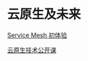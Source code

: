 # 云原生及未来
[Service Mesh 初体验](https://www.cnblogs.com/lishangzhi/p/11739558.html)

[云原生技术公开课](https://gitchat.csdn.net/column/5d68b823de93ed72d6eca1bc)
